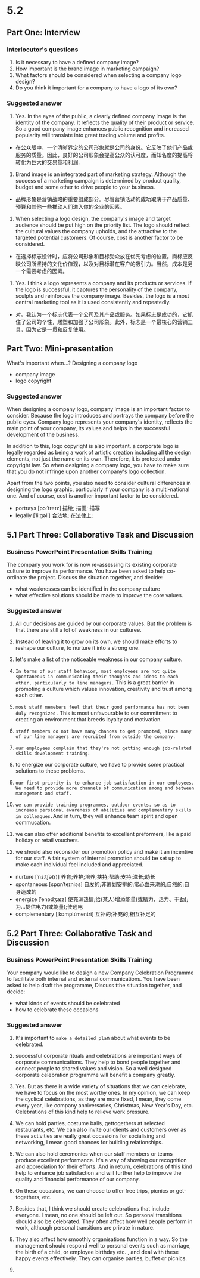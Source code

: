 # 5.2 

## Part One: Interview
### Interlocutor's questions
1. Is it necessary to have a defined company image?
1. How important is the brand image in marketing campaign?
1. What factors should be considered when selecting a company logo design?
1. Do you think it important for a company to have a logo of its own?

### Suggested answer
1. Yes. In the eyes of the public, a clearly defined company image is the identity of the company. It reflects the quality of their product or service. So a good company image enhances public recognition and increased popularity will translate into great trading volume and profits.
- 在公众眼中，一个清晰界定的公司形象就是公司的身份。它反映了他们产品或服务的质量。因此，良好的公司形象会提高公众的认可度，而知名度的提高将转化为巨大的交易量和利润.
1. Brand image is an integrated part of marketing strategy. Although the success of a marketing campaign is determined by product quality, budget and some other to drive people to your business.
- 品牌形象是营销战略的重要组成部分。尽管营销活动的成功取决于产品质量、预算和其他一些推动人们进入你的企业的因素。
1. When selecting a logo design, the company's image and target audience should be put high on the priority list. The logo should reflect the cultural values the company upholds, and the attractive to the targeted potential customers. Of course, cost is another factor to be considered.
- 在选择标志设计时，应将公司形象和目标受众放在优先考虑的位置。商标应反映公司所坚持的文化价值观，以及对目标潜在客户的吸引力。当然，成本是另一个需要考虑的因素。
1. Yes. I think a logo represents a company and its products or services. If the logo is successful, it captures the personality of the company, sculpts and reinforces the company image. Besides, the logo is a most central marketing tool as it is used consistently and repeatedly.
- 对。我认为一个标志代表一个公司及其产品或服务。如果标志是成功的，它抓住了公司的个性，雕塑和加强了公司形象。此外，标志是一个最核心的营销工具，因为它是一贯和反复使用。



## Part Two: Mini-presentation
What's important when...?
Designing a company logo
- company image
- logo copyright

### Suggested answer
When designing a company logo, company image is an important factor to consider. Because the logo introduces and portrays the company before the public eyes. Company logo represents your company's identity, reflects the main point of your company, its values and helps in the successful development of the business.

In addition to this, logo copyright is also important. a corporate logo is legally regarded as being a work of artistic creation including all the design elements, not just the name on its own. Therefore, it is protected under copyright law. So when designing a company logo, you have to make sure that you do not infringe upon another company's logo collection.

Apart from the two points, you also need to consider cultural differences in designing the logo graphic, particularly if your company is a multi-national one. And of course, cost is another important factor to be considered.

- portrays [pɔːˈtreɪz] 描绘;   描画;   描写
- legally [ˈliːɡəli] 合法地;   在法律上; 


## 5.1 Part Three: Collaborative Task and Discussion
### Business PowerPoint Presentation Skills Training
The company you work for is now re-assessing its existing corporate culture to improve its performance. You have been asked to help co-ordinate the project. Discuss the situation together, and decide:
- what weaknesses can be identified in the company culture
- what effective solutions should be made to improve the core values.

### Suggested answer

1. All our decisions are guided by our corporate values. But the problem is that there are still a lot of weakness in our culturee.
1. Instead of leaving it to grow on its own, we should make efforts to reshape our culture, to nurture it into a strong one.
1. let's make a list of the noticeable weakness in our company culture.
1. `In terms of our staff behavior, most employees are not quite spontaneous in communicating their thoughts and ideas to each other, particularly to line managers.` This is a great barrier in promoting a culture which values innovation, creativity and trust among each other.
1. `most staff memebers feel that their good performance has not been duly recognized.` This is most unfavourable to our commitment to creating an environment that breeds loyalty and motivation.
1. `staff members do not have many chances to get promoted, since many of our line managers are recruited from outside the company.`
1. `our employees complain that they're not getting enough job-related skills development training.`

1. to energize our corporate culture, we have to provide some practical solutions to these problems.
1. `our first priority is to enhance job satisfaction in our employees. We need to provide more channels of communication among and between management and staff.`
1. `we can provide training programmes, outdoor events. so as to increase persional awareness of abilities and complementary skills in colleagues.`And in turn, they will enhance team spirit and open commucation.
1. we can also offer additional benefits to excellent preformers, like a paid holiday or retail vouchers.
1. we should also reconsider our promotion policy and make it an incentive  for our staff. A fair system of internal promotion should be set up to make each individual feel included and appreciated.

- nurture  [ˈnɜːtʃə(r)] 养育;养护;培养;扶持;帮助;支持;滋长;助长
- spontaneous [spɒnˈteɪniəs]  自发的;非筹划安排的;常心血来潮的;自然的;自身造成的
- energize [ˈenədʒaɪz] 使充满热情;给(某人)增添能量(或精力、活力、干劲);为…提供电力(或能量);使通电
- complementary  [ˌkɒmplɪˈmentri] 互补的;补充的;相互补足的










## 5.2 Part Three: Collaborative Task and Discussion
### Business PowerPoint Presentation Skills Training
Your company would like to design a new Company Celebration Programme to facilitate both internal and external communications. 
You have been asked to help draft the programme, Discuss tthe situation together, and decide: 
- what kinds of events should be celebrated
- how to celebrate these occasions

### Suggested answer
1. It's important to `make a detailed pla`n about what events to be celebrated.
1. successful corporate rituals and celebrations are important ways of corporate communications. They help to bond people together and connect people to shared values and vision. So a well designed corporate celebration programme will benefit a company greatly.
1. Yes. But as there is a wide variety of situations that we can celebrate, we have to focus on the most worthy ones. In my opinion, we can keep the cyclical celebrations, as they are more fixed, I mean, they come every year, like company anniversaries, Christmas, New Year's Day, etc. Celebrations of this kind help to relieve work pressure.
1. We can hold parties, costume balls, gettogethers at selected restaurants, etc. We can also invite our clients and customers over as these activities are really great occasioins for socialising and networking, I mean good chances for building relationships.
1. We can also hold ceremonies when our staff members or teams produce excellent performance. It's a way of showing our recognition and appreciation for their efforts. And in return, celebrations of this kind help to enhance job satisfaction and will further help to improve the quality and financial performance of our company.

1. On these occasions, we can choose to offer free trips, picnics or get-togethers, etc.
1. Besides that, I think we should create celebrations that include everyone. I mean, no one should be left out. So personal transitions should also be celebrated. They often affect how well people perform in work, although personal transitions are private in nature.
1. They also affect how smoothly organisations function in a way. So the management should respond well to personal events such as marriage, the birth of a child, or employee birthday etc. , and deal with these happy events effectively. They can organise parties, buffet or picnics.
1. 


